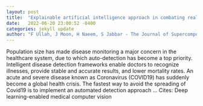 ```yaml
---
layout: post
title:  "Explainable artificial intelligence approach in combating real-time surveillance of COVID19 pandemic from CT scan and X-ray images using ensemble model"
date:   2022-06-20 23:00:52 -0400
categories: jekyll update
author: "F Ullah, J Moon, H Naeem, S Jabbar - The Journal of Supercomputing, 2022"
---
```

Population size has made disease monitoring a major concern in the healthcare system, due to which auto-detection has become a top priority. Intelligent disease detection frameworks enable doctors to recognize illnesses, provide stable and accurate results, and lower mortality rates. An acute and severe disease known as Coronavirus (COVID19) has suddenly become a global health crisis. The fastest way to avoid the spreading of Covid19 is to implement an automated detection approach …
Cites: ‪Deep learning-enabled medical computer vision‬  